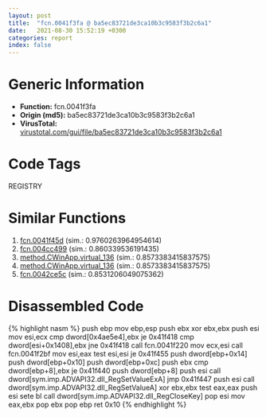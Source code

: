 ```yaml
---
layout: post
title:  "fcn.0041f3fa @ ba5ec83721de3ca10b3c9583f3b2c6a1"
date:   2021-08-30 15:52:19 +0300
categories: report
index: false
---
```


# Generic Information
- **Function:** fcn.0041f3fa
- **Origin (md5):** ba5ec83721de3ca10b3c9583f3b2c6a1
- **VirusTotal:** [virustotal.com/gui/file/ba5ec83721de3ca10b3c9583f3b2c6a1][virustotal_ref]

# Code Tags
<span class="tag" id="REGISTRY">REGISTRY</span>


# Similar Functions

1. [fcn.0041f45d][similar_1_ref] (sim.: 0.9760263964954614)
2. [fcn.004cc499][similar_2_ref] (sim.: 0.860339536191435)
3. [method.CWinApp.virtual\_136][similar_3_ref] (sim.: 0.8573383415837575)
4. [method.CWinApp.virtual\_136][similar_4_ref] (sim.: 0.8573383415837575)
5. [fcn.0042ce5c][similar_5_ref] (sim.: 0.8531206049075362)


# Disassembled Code

{% highlight nasm %}
push ebp
mov ebp,esp
push ebx
xor ebx,ebx
push esi
mov esi,ecx
cmp dword[0x4ae5e4],ebx
je 0x41f418
cmp dword[esi+0x1408],ebx
jne 0x41f418
call fcn.0041f220
mov ecx,esi
call fcn.0041f2bf
mov esi,eax
test esi,esi
je 0x41f455
push dword[ebp+0x14]
push dword[ebp+0x10]
push dword[ebp+0xc]
push ebx
cmp dword[ebp+8],ebx
je 0x41f440
push dword[ebp+8]
push esi
call dword[sym.imp.ADVAPI32.dll_RegSetValueExA]
jmp 0x41f447
push esi
call dword[sym.imp.ADVAPI32.dll_RegSetValueA]
xor ebx,ebx
test eax,eax
push esi
sete bl
call dword[sym.imp.ADVAPI32.dll_RegCloseKey]
pop esi
mov eax,ebx
pop ebx
pop ebp
ret 0x10
{% endhighlight %}


[similar_1_ref]: /report/fcn.0041f45d@ba5ec83721de3ca10b3c9583f3b2c6a1
[similar_2_ref]: /report/fcn.004cc499@9c2b894b84f59672d8be2e984066f76f
[similar_3_ref]: /report/method.CWinApp.virtual_136@e5d49e0823e602f2ee948ac39d32c1eb
[similar_4_ref]: /report/method.CWinApp.virtual_136@9c2b894b84f59672d8be2e984066f76f
[similar_5_ref]: /report/fcn.0042ce5c@9c2b894b84f59672d8be2e984066f76f
[virustotal_ref]: https://www.virustotal.com/gui/file/ba5ec83721de3ca10b3c9583f3b2c6a1